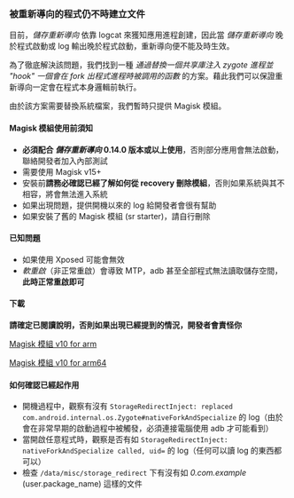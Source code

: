 ### 被重新導向的程式仍不時建立文件

目前，_儲存重新導向_ 依靠 logcat 來獲知應用進程創建，因此當 _儲存重新導向_ 晚於程式啟動或 log 輸出晚於程式啟動，重新導向便不能及時生效。

為了徹底解決該問題，我們找到一種 _通過替換一個共享庫注入 zygote 進程並 "hook" 一個會在 fork 出程式進程時被調用的函數_ 的方案。藉此我們可以保證重新導向一定會在程式本身邏輯前執行。

由於該方案需要替換系統檔案，我們暫時只提供 Magisk 模組。

#### Magisk 模組使用前須知

* **必須配合 _儲存重新導向_ 0.14.0 版本或以上使用**，否則部分應用會無法啟動，聯絡開發者加入內部測試
* 需要使用 Magisk v15+
* 安裝前**請務必確認已經了解如何從 recovery 刪除模組**，否則如果系統與其不相容，將會無法進入系統
* 如果出現問題，提供開機以來的 log 給開發者會很有幫助
* 如果安裝了舊的 Magisk 模組 (sr starter)，請自行刪除

#### 已知問題

* 如果使用 Xposed 可能會無效
* _軟重啟_（非正常重啟）會導致 MTP，adb 甚至全部程式無法讀取儲存空間，**此時正常重啟即可**

#### 下載

**請確定已閱讀說明，否則如果出現已經提到的情況，開發者會責怪你**

[Magisk 模組 v10 for arm](https://github.com/RikkaApps/StorageRedirect-assets/releases/download/assets/magisk-sr-native-inject-arm-v10.zip)

[Magisk 模組 v10 for arm64](https://github.com/RikkaApps/StorageRedirect-assets/releases/download/assets/magisk-sr-native-inject-arm64-v10.zip)

#### 如何確認已經起作用

* 開機過程中，觀察有沒有 `StorageRedirectInject: replaced com.android.internal.os.Zygote#nativeForkAndSpecialize` 的 log（由於會在非常早期的啟動過程中被觸發，必須連接電腦使用 adb 才可能看到）
* 當開啟任意程式時，觀察是否有如 `StorageRedirectInject: nativeForkAndSpecialize called, uid=` 的 log（任何可以讀 log 的東西都可以）
* 檢查 `/data/misc/storage_redirect` 下有沒有如 _0.com.example_ (user.package_name) 這樣的文件
